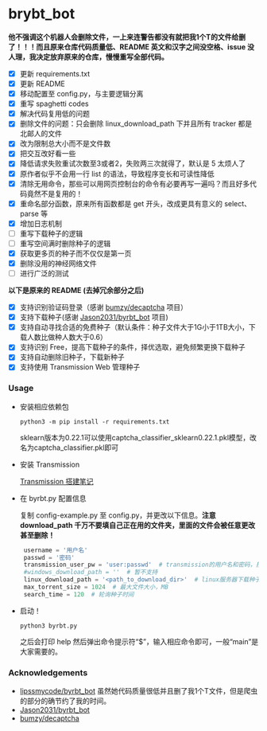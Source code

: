 # brybt_bot

**他不强调这个机器人会删除文件，一上来连警告都没有就把我1个T的文件给删了！！！而且原来仓库代码质量低、README 英文和汉字之间没空格、issue 没人理，我决定放弃原来的仓库，慢慢重写全部代码。**

- [x] 更新 requirements.txt
- [x] 更新 README
- [x] 移动配置至 config.py，与主要逻辑分离
- [x] 重写 spaghetti codes
- [x] 解决代码复用低的问题
- [x] 删除文件的问题：只会删除 linux_download_path 下并且所有 tracker 都是北邮人的文件
- [x] 改为限制总大小而不是文件数
- [x] 把交互改好看一些
- [x] 降低请求失败重试次数至3或者2，失败两三次就得了，默认是 5 太烦人了
- [x] 原作者似乎不会用一行 list 的语法，导致程序变长和可读性降低
- [x] 清除无用命令，那些可以用网页控制台的命令有必要再写一遍吗？而且好多代码竟然不是复用的！
- [x] 重命名部分函数，原来所有函数都是 get 开头，改成更具有意义的 select、parse 等
- [x] 增加日志机制
- [ ] 重写下载种子的逻辑
- [ ] 重写空间满时删除种子的逻辑
- [x] 获取更多页的种子而不仅仅是第一页
- [x] 删除没用的神经网络文件
- [ ] 进行广泛的测试

**以下是原来的 README (去掉冗余部分之后)**

- [x] 支持识别验证码登录（感谢 [bumzy/decaptcha](https://github.com/bumzy/decaptcha) 项目）
- [x] 支持下载种子(感谢 [Jason2031/byrbt_bot](https://github.com/Jason2031/byrbt_bot) 项目)
- [x] 支持自动寻找合适的免费种子（默认条件：种子文件大于1G小于1TB大小，下载人数比做种人数大于0.6）
- [x] 支持识别 Free，提高下载种子的条件，择优选取，避免频繁更换下载种子
- [x] 支持自动删除旧种子，下载新种子
- [x] 支持使用 Transmission Web 管理种子

### Usage

* 安装相应依赖包

   ```shell
   python3 -m pip install -r requirements.txt
   ```
   sklearn版本为0.22.1可以使用captcha_classifier_sklearn0.22.1.pkl模型，改名为captcha_classifier.pkl即可

* 安装 Transmission

   [Transmission 搭建笔记](https://github.com/WhymustIhaveaname/Transmission-Block-Xunlei/blob/main/%E6%90%AD%E5%BB%BA%E7%AC%94%E8%AE%B0.md)

* 在 byrbt.py 配置信息

   复制 config-example.py 至 config.py，并更改以下信息。**注意 download_path 千万不要填自己正在用的文件夹，里面的文件会被任意更改甚至删除！**

   ```python
    username = '用户名'
    passwd = '密码'
    transmission_user_pw = 'user:passwd'  # transmission的用户名和密码，按照格式填入
    #windows_download_path = ''  # 暂不支持
    linux_download_path = '<path_to_download_dir>'  # linux服务器下载种子的路径
    max_torrent_size = 1024  # 最大文件大小，MB
    search_time = 120  # 轮询种子时间
   ```

* 启动！

   ```shell
   python3 byrbt.py
   ```

   之后会打印 help 然后弹出命令提示符“$”，输入相应命令即可，一般“main”是大家需要的。

### Acknowledgements

* [lipssmycode/byrbt_bot](https://github.com/lipssmycode/byrbt_bot) 虽然她代码质量很低并且删了我1个T文件，但是爬虫的部分的确节约了我的时间。
* [Jason2031/byrbt_bot](https://github.com/Jason2031/byrbt_bot)
* [bumzy/decaptcha](https://github.com/bumzy/decaptcha)
